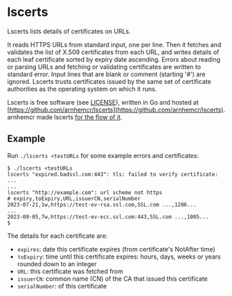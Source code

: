 # lscerts

Lscerts lists details of certificates on URLs.

It reads HTTPS URLs from standard input, one per line.
Then it fetches and validates the list of X.509 certificates from each URL,
and writes details of each leaf certificate
sorted by expiry date ascending.
Errors about reading or parsing URLs and fetching or
validating certificates are written to standard error.
Input lines that are blank or comment (starting '#') are ignored.
Lscerts trusts certificates issued by the same set of
certificate authorities as the operating system on which it runs.

Lscerts is free software (see [LICENSE](LICENSE)), written in Go and hosted at
[https://github.com/arnhemcr/lscerts](https://github.com/arnhemcr/lscerts).
arnhemcr made lscerts
[for the flow of it](https://en.wikipedia.org/wiki/Flow_%28psychology%29).

## Example

Run ``./lscerts <testURLs`` for some example errors and certificates:

    $ ./lscerts <testURLs
    lscerts "expired.badssl.com:443": tls: failed to verify certificate: ...
    ...
    lscerts "http://example.com": url scheme not https
    # expiry,toExpiry,URL,issuerCN,serialNumber
    2023-07-21,1w,https://test-ev-rsa.ssl.com,SSL.com ...,1206...
    ...
    2023-09-05,7w,https://test-ev-ecc.ssl.com:443,SSL.com ...,1005...
    $

The details for each certificate are:

 * ``expires``:      date this certificate expires (from certificate's NotAfter time)
 * ``toExpiry``:     time until this certificate expires:
                     hours, days, weeks or years rounded down to an integer
 * ``URL``:          this certificate was fetched from
 * ``issuerCN``:     common name (CN) of the CA that issued this certificate
 * ``serialNumber``: of this certificate


